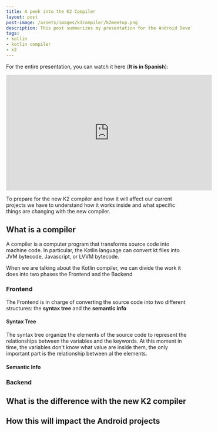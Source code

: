 ```yaml
---
title: A peek into the K2 Compiler
layout: post
post-image: /assets/images/k2compiler/k2meetup.png
description: This post summarizes my presentation for the Android Developer Peru meetup in July 2023. The topic is the new Kotlin compiler K2 and the changes that we should take into account for the development of apps in the future. 
tags:
- kotlin
- kotlin compiler
- k2
---
```


For the entire presentation, you can watch it here (**It is in Spanish**):

<p align="center">
<iframe width="560" height="315" src="https://www.youtube.com/embed/nOCgGmPGelE?si=NRzo1hbnNlT8b3dD&amp;start=145" title="YouTube video player" frameborder="0" allow="accelerometer; autoplay; clipboard-write; encrypted-media; gyroscope; picture-in-picture; web-share" allowfullscreen></iframe>
</p>

To prepare for the new K2 compiler and how it will affect our current projects we have to understand how it works inside and what specific things are changing with the new compiler.

## What is a compiler

A compiler is a computer program that transforms source code into machine code.
In particular, the Kotlin language can convert kt files into JVM bytecode, Javascript, or LVVM bytecode.

When we are talking about the Kotlin compiler, we can divide the work it does into two phases the Frontend and the Backend

### Frontend

The Frontend is in charge of converting the source code into two different structures: the **syntax tree** and the **semantic info**

#### Syntax Tree

The syntax tree organize the elements of the source code to represent the relationships between the variables and the keywords.
At this moment in time, the variables don't know what value are inside them, the only important part is the relationship between al the elements.

#### Semantic Info



### Backend


## What is the difference with the new K2 compiler

## How this will impact the Android projects
